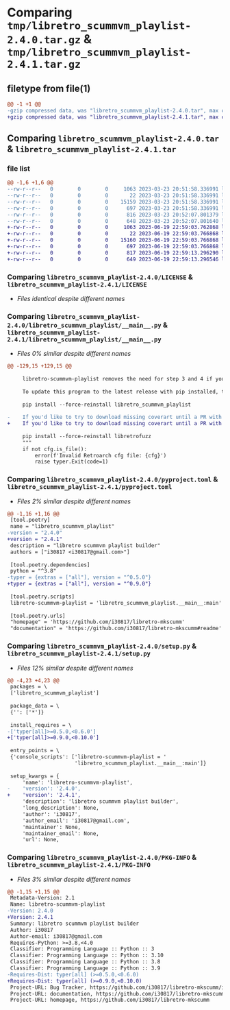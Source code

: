 # Comparing `tmp/libretro_scummvm_playlist-2.4.0.tar.gz` & `tmp/libretro_scummvm_playlist-2.4.1.tar.gz`

## filetype from file(1)

```diff
@@ -1 +1 @@
-gzip compressed data, was "libretro_scummvm_playlist-2.4.0.tar", max compression
+gzip compressed data, was "libretro_scummvm_playlist-2.4.1.tar", max compression
```

## Comparing `libretro_scummvm_playlist-2.4.0.tar` & `libretro_scummvm_playlist-2.4.1.tar`

### file list

```diff
@@ -1,6 +1,6 @@
--rw-r--r--   0        0        0     1063 2023-03-23 20:51:58.336991 libretro_scummvm_playlist-2.4.0/LICENSE
--rw-r--r--   0        0        0       22 2023-03-23 20:51:58.336991 libretro_scummvm_playlist-2.4.0/libretro_scummvm_playlist/__init__.py
--rw-r--r--   0        0        0    15159 2023-03-23 20:51:58.336991 libretro_scummvm_playlist-2.4.0/libretro_scummvm_playlist/__main__.py
--rw-r--r--   0        0        0      697 2023-03-23 20:51:58.336991 libretro_scummvm_playlist-2.4.0/pyproject.toml
--rw-r--r--   0        0        0      816 2023-03-23 20:52:07.801379 libretro_scummvm_playlist-2.4.0/setup.py
--rw-r--r--   0        0        0      648 2023-03-23 20:52:07.801640 libretro_scummvm_playlist-2.4.0/PKG-INFO
+-rw-r--r--   0        0        0     1063 2023-06-19 22:59:03.762868 libretro_scummvm_playlist-2.4.1/LICENSE
+-rw-r--r--   0        0        0       22 2023-06-19 22:59:03.766868 libretro_scummvm_playlist-2.4.1/libretro_scummvm_playlist/__init__.py
+-rw-r--r--   0        0        0    15160 2023-06-19 22:59:03.766868 libretro_scummvm_playlist-2.4.1/libretro_scummvm_playlist/__main__.py
+-rw-r--r--   0        0        0      697 2023-06-19 22:59:03.766868 libretro_scummvm_playlist-2.4.1/pyproject.toml
+-rw-r--r--   0        0        0      817 2023-06-19 22:59:13.296290 libretro_scummvm_playlist-2.4.1/setup.py
+-rw-r--r--   0        0        0      649 2023-06-19 22:59:13.296546 libretro_scummvm_playlist-2.4.1/PKG-INFO
```

### Comparing `libretro_scummvm_playlist-2.4.0/LICENSE` & `libretro_scummvm_playlist-2.4.1/LICENSE`

 * *Files identical despite different names*

### Comparing `libretro_scummvm_playlist-2.4.0/libretro_scummvm_playlist/__main__.py` & `libretro_scummvm_playlist-2.4.1/libretro_scummvm_playlist/__main__.py`

 * *Files 0% similar despite different names*

```diff
@@ -129,15 +129,15 @@
 
     libretro-scummvm-playlist removes the need for step 3 and 4 if you did step 1 and 2.
 
     To update this program to the latest release with pip installed, type:
 
     pip install --force-reinstall libretro_scummvm_playlist
     
-    If you'd like to try to download missing coverart until a PR with scummvm names is added to the thumbnail server try to install and use libretrofuzz:
+    If you'd like to try to download missing coverart until a PR with scummvm names is added to the thumbnail server try to install and use libretro-fuzz:
     
     pip install --force-reinstall libretrofuzz
     """
     if not cfg.is_file():
         error(f'Invalid Retroarch cfg file: {cfg}')
         raise typer.Exit(code=1)
```

### Comparing `libretro_scummvm_playlist-2.4.0/pyproject.toml` & `libretro_scummvm_playlist-2.4.1/pyproject.toml`

 * *Files 2% similar despite different names*

```diff
@@ -1,16 +1,16 @@
 [tool.poetry]
 name = "libretro_scummvm_playlist"
-version = "2.4.0"
+version = "2.4.1"
 description = "libretro scummvm playlist builder"
 authors = ["i30817 <i30817@gmail.com>"]
 
 [tool.poetry.dependencies]
 python = "^3.8"
-typer = {extras = ["all"], version = "^0.5.0"}
+typer = {extras = ["all"], version = "^0.9.0"}
 
 [tool.poetry.scripts]
 libretro-scummvm-playlist = 'libretro_scummvm_playlist.__main__:main'
 
 [tool.poetry.urls]
 "homepage" = 'https://github.com/i30817/libretro-mkscumm'
 "documentation" = 'https://github.com/i30817/libretro-mkscumm#readme'
```

### Comparing `libretro_scummvm_playlist-2.4.0/setup.py` & `libretro_scummvm_playlist-2.4.1/setup.py`

 * *Files 12% similar despite different names*

```diff
@@ -4,23 +4,23 @@
 packages = \
 ['libretro_scummvm_playlist']
 
 package_data = \
 {'': ['*']}
 
 install_requires = \
-['typer[all]>=0.5.0,<0.6.0']
+['typer[all]>=0.9.0,<0.10.0']
 
 entry_points = \
 {'console_scripts': ['libretro-scummvm-playlist = '
                      'libretro_scummvm_playlist.__main__:main']}
 
 setup_kwargs = {
     'name': 'libretro-scummvm-playlist',
-    'version': '2.4.0',
+    'version': '2.4.1',
     'description': 'libretro scummvm playlist builder',
     'long_description': None,
     'author': 'i30817',
     'author_email': 'i30817@gmail.com',
     'maintainer': None,
     'maintainer_email': None,
     'url': None,
```

### Comparing `libretro_scummvm_playlist-2.4.0/PKG-INFO` & `libretro_scummvm_playlist-2.4.1/PKG-INFO`

 * *Files 3% similar despite different names*

```diff
@@ -1,15 +1,15 @@
 Metadata-Version: 2.1
 Name: libretro-scummvm-playlist
-Version: 2.4.0
+Version: 2.4.1
 Summary: libretro scummvm playlist builder
 Author: i30817
 Author-email: i30817@gmail.com
 Requires-Python: >=3.8,<4.0
 Classifier: Programming Language :: Python :: 3
 Classifier: Programming Language :: Python :: 3.10
 Classifier: Programming Language :: Python :: 3.8
 Classifier: Programming Language :: Python :: 3.9
-Requires-Dist: typer[all] (>=0.5.0,<0.6.0)
+Requires-Dist: typer[all] (>=0.9.0,<0.10.0)
 Project-URL: Bug Tracker, https://github.com/i30817/libretro-mkscumm/issues
 Project-URL: documentation, https://github.com/i30817/libretro-mkscumm#readme
 Project-URL: homepage, https://github.com/i30817/libretro-mkscumm
```

